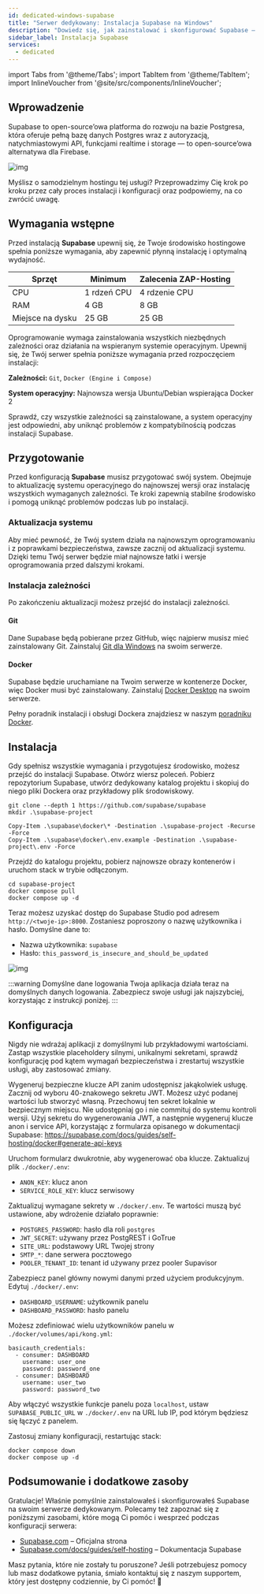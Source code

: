 ```yaml
---
id: dedicated-windows-supabase
title: "Serwer dedykowany: Instalacja Supabase na Windows"
description: "Dowiedz się, jak zainstalować i skonfigurować Supabase — niezawodną, open-source’ową platformę Postgresa z autoryzacją i funkcjami realtime → Sprawdź teraz"
sidebar_label: Instalacja Supabase
services:
  - dedicated
---
```


import Tabs from '@theme/Tabs';
import TabItem from '@theme/TabItem';
import InlineVoucher from '@site/src/components/InlineVoucher';

## Wprowadzenie

Supabase to open-source’owa platforma do rozwoju na bazie Postgresa, która oferuje pełną bazę danych Postgres wraz z autoryzacją, natychmiastowymi API, funkcjami realtime i storage — to open-source’owa alternatywa dla Firebase.

![img](https://screensaver01.zap-hosting.com/index.php/s/gE9NRSMr22oZaCx/preview)

Myślisz o samodzielnym hostingu tej usługi? Przeprowadzimy Cię krok po kroku przez cały proces instalacji i konfiguracji oraz podpowiemy, na co zwrócić uwagę.

<InlineVoucher />

## Wymagania wstępne

Przed instalacją **Supabase** upewnij się, że Twoje środowisko hostingowe spełnia poniższe wymagania, aby zapewnić płynną instalację i optymalną wydajność.

| Sprzęt    | Minimum     | Zalecenia ZAP-Hosting    |
| --------- | ----------- | ----------------------- |
| CPU       | 1 rdzeń CPU | 4 rdzenie CPU           |
| RAM       | 4 GB        | 8 GB                    |
| Miejsce na dysku | 25 GB       | 25 GB                   |

Oprogramowanie wymaga zainstalowania wszystkich niezbędnych zależności oraz działania na wspieranym systemie operacyjnym. Upewnij się, że Twój serwer spełnia poniższe wymagania przed rozpoczęciem instalacji:

**Zależności:** `Git`, `Docker (Engine i Compose)`

**System operacyjny:** Najnowsza wersja Ubuntu/Debian wspierająca Docker 2

Sprawdź, czy wszystkie zależności są zainstalowane, a system operacyjny jest odpowiedni, aby uniknąć problemów z kompatybilnością podczas instalacji Supabase.

## Przygotowanie

Przed konfiguracją **Supabase** musisz przygotować swój system. Obejmuje to aktualizację systemu operacyjnego do najnowszej wersji oraz instalację wszystkich wymaganych zależności. Te kroki zapewnią stabilne środowisko i pomogą uniknąć problemów podczas lub po instalacji.

### Aktualizacja systemu
Aby mieć pewność, że Twój system działa na najnowszym oprogramowaniu i z poprawkami bezpieczeństwa, zawsze zacznij od aktualizacji systemu. Dzięki temu Twój serwer będzie miał najnowsze łatki i wersje oprogramowania przed dalszymi krokami.

### Instalacja zależności
Po zakończeniu aktualizacji możesz przejść do instalacji zależności.

#### Git
Dane Supabase będą pobierane przez GitHub, więc najpierw musisz mieć zainstalowany Git. Zainstaluj [Git dla Windows](https://git-scm.com/downloads/win) na swoim serwerze.

#### Docker

Supabase będzie uruchamiane na Twoim serwerze w kontenerze Docker, więc Docker musi być zainstalowany. Zainstaluj [Docker Desktop](https://docs.docker.com/desktop/setup/install/windows-install/) na swoim serwerze.

Pełny poradnik instalacji i obsługi Dockera znajdziesz w naszym [poradniku Docker](dedicated-windows-docker.md).

## Instalacja
Gdy spełnisz wszystkie wymagania i przygotujesz środowisko, możesz przejść do instalacji Supabase. Otwórz wiersz poleceń. Pobierz repozytorium Supabase, utwórz dedykowany katalog projektu i skopiuj do niego pliki Dockera oraz przykładowy plik środowiskowy.

```
git clone --depth 1 https://github.com/supabase/supabase
mkdir .\supabase-project

Copy-Item .\supabase\docker\* -Destination .\supabase-project -Recurse -Force
Copy-Item .\supabase\docker\.env.example -Destination .\supabase-project\.env -Force
```

Przejdź do katalogu projektu, pobierz najnowsze obrazy kontenerów i uruchom stack w trybie odłączonym.
```
cd supabase-project
docker compose pull
docker compose up -d
```

Teraz możesz uzyskać dostęp do Supabase Studio pod adresem `http://<twoje-ip>:8000`. Zostaniesz poproszony o nazwę użytkownika i hasło. Domyślne dane to:

- Nazwa użytkownika: `supabase`
- Hasło: `this_password_is_insecure_and_should_be_updated`

![img](https://screensaver01.zap-hosting.com/index.php/s/oBpk2K3S46gETHf/preview)

:::warning Domyślne dane logowania
Twoja aplikacja działa teraz na domyślnych danych logowania. Zabezpiecz swoje usługi jak najszybciej, korzystając z instrukcji poniżej.
:::

## Konfiguracja
Nigdy nie wdrażaj aplikacji z domyślnymi lub przykładowymi wartościami. Zastąp wszystkie placeholdery silnymi, unikalnymi sekretami, sprawdź konfigurację pod kątem wymagań bezpieczeństwa i zrestartuj wszystkie usługi, aby zastosować zmiany.

Wygeneruj bezpieczne klucze API zanim udostępnisz jakąkolwiek usługę. Zacznij od wyboru 40-znakowego sekretu JWT. Możesz użyć podanej wartości lub stworzyć własną. Przechowuj ten sekret lokalnie w bezpiecznym miejscu. Nie udostępniaj go i nie commituj do systemu kontroli wersji. Użyj sekretu do wygenerowania JWT, a następnie wygeneruj klucze anon i service API, korzystając z formularza opisanego w dokumentacji Supabase: https://supabase.com/docs/guides/self-hosting/docker#generate-api-keys

Uruchom formularz dwukrotnie, aby wygenerować oba klucze. Zaktualizuj plik `./docker/.env`:

- `ANON_KEY`: klucz anon
- `SERVICE_ROLE_KEY`: klucz serwisowy

Zaktualizuj wymagane sekrety w `./docker/.env`. Te wartości muszą być ustawione, aby wdrożenie działało poprawnie:

- `POSTGRES_PASSWORD`: hasło dla roli `postgres`
- `JWT_SECRET`: używany przez PostgREST i GoTrue
- `SITE_URL`: podstawowy URL Twojej strony
- `SMTP_*`: dane serwera pocztowego
- `POOLER_TENANT_ID`: tenant id używany przez pooler Supavisor

Zabezpiecz panel główny nowymi danymi przed użyciem produkcyjnym. Edytuj `./docker/.env`:

- `DASHBOARD_USERNAME`: użytkownik panelu
- `DASHBOARD_PASSWORD`: hasło panelu

Możesz zdefiniować wielu użytkowników panelu w `./docker/volumes/api/kong.yml`:

```
basicauth_credentials:
  - consumer: DASHBOARD
    username: user_one
    password: password_one
  - consumer: DASHBOARD
    username: user_two
    password: password_two
```

Aby włączyć wszystkie funkcje panelu poza `localhost`, ustaw `SUPABASE_PUBLIC_URL` w `./docker/.env` na URL lub IP, pod którym będziesz się łączyć z panelem.

Zastosuj zmiany konfiguracji, restartując stack:

```
docker compose down
docker compose up -d
```

## Podsumowanie i dodatkowe zasoby

Gratulacje! Właśnie pomyślnie zainstalowałeś i skonfigurowałeś Supabase na swoim serwerze dedykowanym. Polecamy też zapoznać się z poniższymi zasobami, które mogą Ci pomóc i wesprzeć podczas konfiguracji serwera:

- [Supabase.com](https://Supabase.com/) – Oficjalna strona
- [Supabase.com/docs/guides/self-hosting](https://supabase.com/docs/guides/self-hosting) – Dokumentacja Supabase

Masz pytania, które nie zostały tu poruszone? Jeśli potrzebujesz pomocy lub masz dodatkowe pytania, śmiało kontaktuj się z naszym supportem, który jest dostępny codziennie, by Ci pomóc! 🙂

<InlineVoucher />